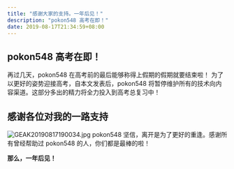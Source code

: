 ```yaml
---
title: "感谢大家的支持。一年后见！"
description: "pokon548 高考在即！"
date: 2019-08-17T21:34:59+08:00
---
```

## [](#pokon548-高考在即！ "pokon548 高考在即！")pokon548 高考在即！

再过几天，pokon548 在高考前的最后能够称得上假期的假期就要结束啦！
为了以更好的姿势迎接高考，自本文发表后，pokon548 将暂停维护所有的技术向内容渠道。这部分多出的精力将全力投入到高考总复习中！

## [](#感谢各位对我的一路支持 "感谢各位对我的一路支持")感谢各位对我的一路支持

![GEAK20190817190034.jpg](https://i.loli.net/2019/08/17/xvdA4iUIBqJbZkX.jpg)
pokon548 坚信，离开是为了更好的重逢。感谢所有曾经帮助过 pokon548 的人，你们都是最棒的啦！

**那么，一年后见！**
